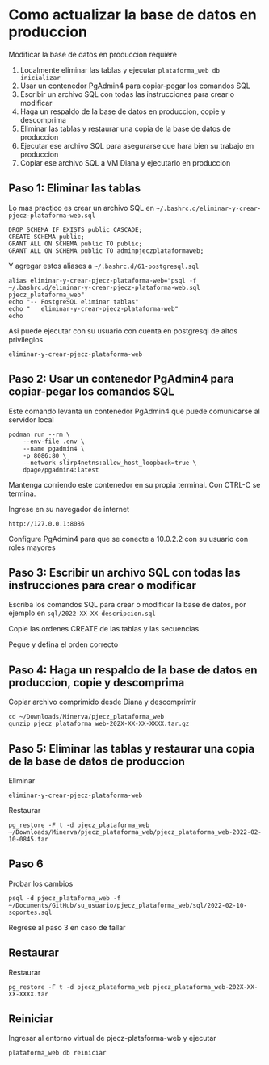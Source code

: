# Como actualizar la base de datos en produccion

Modificar la base de datos en produccion requiere

1. Localmente eliminar las tablas y ejecutar `plataforma_web db inicializar`
2. Usar un contenedor PgAdmin4 para copiar-pegar los comandos SQL
3. Escribir un archivo SQL con todas las instrucciones para crear o modificar
4. Haga un respaldo de la base de datos en produccion, copie y descomprima
5. Eliminar las tablas y restaurar una copia de la base de datos de produccion
6. Ejecutar ese archivo SQL para asegurarse que hara bien su trabajo en produccion
7. Copiar ese archivo SQL a VM Diana y ejecutarlo en produccion

## Paso 1: Eliminar las tablas

Lo mas practico es crear un archivo SQL en `~/.bashrc.d/eliminar-y-crear-pjecz-plataforma-web.sql`

    DROP SCHEMA IF EXISTS public CASCADE;
    CREATE SCHEMA public;
    GRANT ALL ON SCHEMA public TO public;
    GRANT ALL ON SCHEMA public TO adminpjeczplataformaweb;

Y agregar estos aliases a `~/.bashrc.d/61-postgresql.sql`

    alias eliminar-y-crear-pjecz-plataforma-web="psql -f ~/.bashrc.d/eliminar-y-crear-pjecz-plataforma-web.sql pjecz_plataforma_web"
    echo "-- PostgreSQL eliminar tablas"
    echo "   eliminar-y-crear-pjecz-plataforma-web"
    echo

Asi puede ejecutar con su usuario con cuenta en postgresql de altos privilegios

    eliminar-y-crear-pjecz-plataforma-web

## Paso 2: Usar un contenedor PgAdmin4 para copiar-pegar los comandos SQL

Este comando levanta un contenedor PgAdmin4 que puede comunicarse al servidor local

    podman run --rm \
        --env-file .env \
        --name pgadmin4 \
        -p 8086:80 \
        --network slirp4netns:allow_host_loopback=true \
        dpage/pgadmin4:latest

Mantenga corriendo este contenedor en su propia terminal. Con CTRL-C se termina.

Ingrese en su navegador de internet

    http://127.0.0.1:8086

Configure PgAdmin4 para que se conecte a 10.0.2.2 con su usuario con roles mayores

## Paso 3: Escribir un archivo SQL con todas las instrucciones para crear o modificar

Escriba los comandos SQL para crear o modificar la base de datos, por ejemplo en `sql/2022-XX-XX-descripcion.sql`

Copie las ordenes CREATE de las tablas y las secuencias.

Pegue y defina el orden correcto

## Paso 4: Haga un respaldo de la base de datos en produccion, copie y descomprima

Copiar archivo comprimido desde Diana y descomprimir

    cd ~/Downloads/Minerva/pjecz_plataforma_web
    gunzip pjecz_plataforma_web-202X-XX-XX-XXXX.tar.gz

## Paso 5: Eliminar las tablas y restaurar una copia de la base de datos de produccion

Eliminar

    eliminar-y-crear-pjecz-plataforma-web

Restaurar

    pg_restore -F t -d pjecz_plataforma_web ~/Downloads/Minerva/pjecz_plataforma_web/pjecz_plataforma_web-2022-02-10-0845.tar

## Paso 6

Probar los cambios

    psql -d pjecz_plataforma_web -f ~/Documents/GitHub/su_usuario/pjecz_plataforma_web/sql/2022-02-10-soportes.sql

Regrese al paso 3 en caso de fallar

## Restaurar

Restaurar

    pg_restore -F t -d pjecz_plataforma_web pjecz_plataforma_web-202X-XX-XX-XXXX.tar

## Reiniciar

Ingresar al entorno virtual de pjecz-plataforma-web y ejecutar

    plataforma_web db reiniciar
